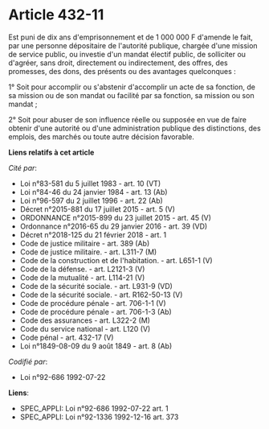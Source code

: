 # Article 432-11

Est puni de dix ans d'emprisonnement et de 1 000 000 F d'amende le fait, par une personne dépositaire de l'autorité publique,
chargée d'une mission de service public, ou investie d'un mandat électif public, de solliciter ou d'agréer, sans droit,
directement ou indirectement, des offres, des promesses, des dons, des présents ou des avantages quelconques :

1° Soit pour accomplir ou s'abstenir d'accomplir un acte de sa fonction, de sa mission ou de son mandat ou facilité par sa
fonction, sa mission ou son mandat ;

2° Soit pour abuser de son influence réelle ou supposée en vue de faire obtenir d'une autorité ou d'une administration
publique des distinctions, des emplois, des marchés ou toute autre décision favorable.

**Liens relatifs à cet article**

_Cité par_:

  - Loi n°83-581 du 5 juillet 1983 - art. 10 (VT)
  - Loi n°84-46 du 24 janvier 1984 - art. 13 (Ab)
  - Loi n°96-597 du 2 juillet 1996 - art. 22 (Ab)
  - Décret n°2015-881 du 17 juillet 2015 - art. 5 (V)
  - ORDONNANCE n°2015-899 du 23 juillet 2015 - art. 45 (V)
  - Ordonnance n°2016-65 du 29 janvier 2016 - art. 39 (VD)
  - Décret n°2018-125 du 21 février 2018 - art. 1
  - Code de justice militaire - art. 389 (Ab)
  - Code de justice militaire. - art. L311-7 (M)
  - Code de la construction et de l'habitation. - art. L651-1 (V)
  - Code de la défense. - art. L2121-3 (V)
  - Code de la mutualité - art. L114-21 (V)
  - Code de la sécurité sociale. - art. L931-9 (VD)
  - Code de la sécurité sociale. - art. R162-50-13 (V)
  - Code de procédure pénale - art. 706-1-1 (V)
  - Code de procédure pénale - art. 706-1-3 (Ab)
  - Code des assurances - art. L322-2 (M)
  - Code du service national - art. L120 (V)
  - Code pénal - art. 432-17 (V)
  - Loi n°1849-08-09 du 9 août 1849 - art. 8 (Ab)

_Codifié par_:

  - Loi n°92-686 1992-07-22

**Liens**:

  - SPEC_APPLI: Loi n°92-686 1992-07-22 art. 1
  - SPEC_APPLI: Loi n°92-1336 1992-12-16 art. 373
